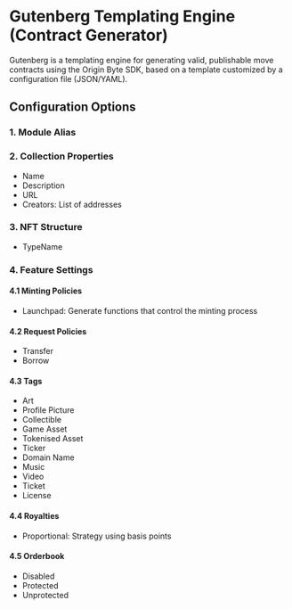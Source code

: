 # Gutenberg Templating Engine (Contract Generator)

Gutenberg is a templating engine for generating valid, publishable move contracts using the Origin Byte SDK, based on a template customized by a configuration file (JSON/YAML).

## Configuration Options

### 1. Module Alias

### 2. Collection Properties
- Name
- Description
- URL
- Creators: List of addresses

### 3. NFT Structure
- TypeName

### 4. Feature Settings

#### 4.1 Minting Policies
- Launchpad: Generate functions that control the minting process

#### 4.2 Request Policies
- Transfer
- Borrow

#### 4.3 Tags
- Art
- Profile Picture
- Collectible
- Game Asset
- Tokenised Asset
- Ticker
- Domain Name
- Music
- Video
- Ticket
- License

#### 4.4 Royalties
- Proportional: Strategy using basis points

#### 4.5 Orderbook
- Disabled
- Protected
- Unprotected
